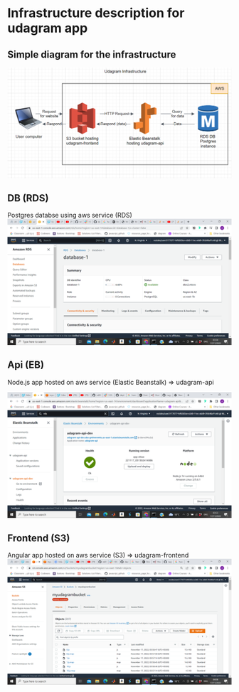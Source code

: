 # Infrastructure description for udagram app

## Simple diagram for the infrastructure
![Infrastructure Diagram](../screenshots/infra_diagram.png)

## DB (RDS)
 Postgres databse using aws service (RDS) 
![Rds](../screenshots/rds.png)



## Api (EB)
Node.js app hosted on aws service (Elastic Beanstalk) => udagram-api

![Elasticbeanstalk](../screenshots/eb.png)


## Frontend (S3)
Angular app hosted on aws service (S3) => udagram-frontend
![s3](../screenshots/s3.png)


